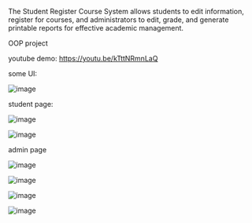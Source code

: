 The Student Register Course System allows students to edit information, register for courses, and administrators to edit, grade, and generate printable reports for effective academic management.

OOP project

youtube demo: https://youtu.be/kTttNRmnLaQ

some UI:

![image](https://github.com/user-attachments/assets/6f1883e7-0218-4aaf-952f-1b237fe6fbca)

student page:

![image](https://github.com/user-attachments/assets/f919fb36-a637-4329-92e3-232070dd1edb)

![image](https://github.com/user-attachments/assets/e1a2f0ab-d2d8-4e98-8508-e0839224e22b)

admin page

![image](https://github.com/user-attachments/assets/93642b88-0d4a-4a76-a2f4-5efd83583931)

![image](https://github.com/user-attachments/assets/7d26dd5f-2e6d-4599-b6e1-318182b732e8)

![image](https://github.com/user-attachments/assets/54387f94-81ef-44d1-924a-7f527f10c9c8)

![image](https://github.com/user-attachments/assets/1a382062-da5f-46fe-8a8a-b98b9e3ad217)






